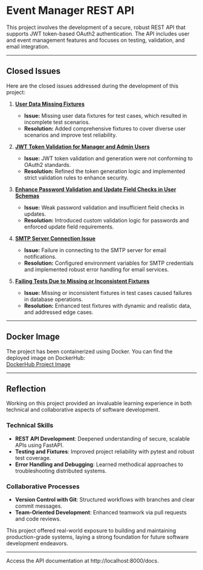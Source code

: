 
# Event Manager REST API

This project involves the development of a secure, robust REST API that supports JWT token-based OAuth2 authentication. The API includes user and event management features and focuses on testing, validation, and email integration.

---

## Closed Issues

Here are the closed issues addressed during the development of this project:

1. **[User Data Missing Fixtures](https://github.com/chandrA957355/homework-10/issues/1)**  
   - **Issue:** Missing user data fixtures for test cases, which resulted in incomplete test scenarios.
   - **Resolution:** Added comprehensive fixtures to cover diverse user scenarios and improve test reliability.

2. **[JWT Token Validation for Manager and Admin Users](https://github.com/chandrA957355/homework-10/issues/5)**  
   - **Issue:** JWT token validation and generation were not conforming to OAuth2 standards.
   - **Resolution:** Refined the token generation logic and implemented strict validation rules to enhance security.

3. **[Enhance Password Validation and Update Field Checks in User Schemas](https://github.com/chandrA957355/homework-10/issues/4)**  
   - **Issue:** Weak password validation and insufficient field checks in updates.
   - **Resolution:** Introduced custom validation logic for passwords and enforced update field requirements.

4. **[SMTP Server Connection Issue](https://github.com/chandrA957355/homework-10/issues/3)**  
   - **Issue:** Failure in connecting to the SMTP server for email notifications.
   - **Resolution:** Configured environment variables for SMTP credentials and implemented robust error handling for email services.

5. **[Failing Tests Due to Missing or Inconsistent Fixtures](https://github.com/chandrA957355/homework-10/issues/2)**  
   - **Issue:** Missing or inconsistent fixtures in test cases caused failures in database operations.
   - **Resolution:** Enhanced test fixtures with dynamic and realistic data, and addressed edge cases.

---

## Docker Image

The project has been containerized using Docker. You can find the deployed image on DockerHub:  
[DockerHub Project Image](https://hub.docker.com/repository/docker/chandrA957355/homework-10)

---

## Reflection

Working on this project provided an invaluable learning experience in both technical and collaborative aspects of software development. 

### Technical Skills
- **REST API Development**: Deepened understanding of secure, scalable APIs using FastAPI.
- **Testing and Fixtures**: Improved project reliability with pytest and robust test coverage.
- **Error Handling and Debugging**: Learned methodical approaches to troubleshooting distributed systems.

### Collaborative Processes
- **Version Control with Git**: Structured workflows with branches and clear commit messages.
- **Team-Oriented Development**: Enhanced teamwork via pull requests and code reviews.

This project offered real-world exposure to building and maintaining production-grade systems, laying a strong foundation for future software development endeavors.

---

Access the API documentation at http://localhost:8000/docs.
